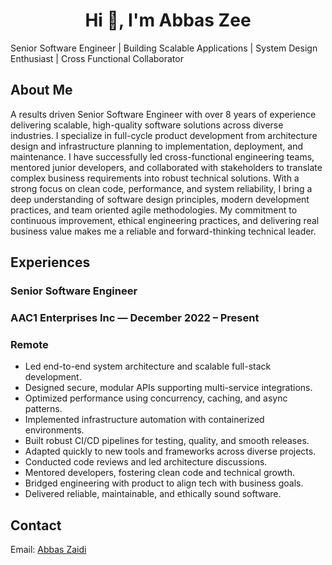 <h1 align="center">Hi 👋, I'm Abbas Zee</h1>
Senior Software Engineer | Building Scalable Applications | System Design Enthusiast | Cross Functional Collaborator

## About Me
A results driven Senior Software Engineer with over 8 years of experience delivering scalable, high-quality software solutions across diverse industries. I specialize in full-cycle product development from architecture design and infrastructure planning to implementation, deployment, and maintenance. I have successfully led cross-functional engineering teams, mentored junior developers, and collaborated with stakeholders to translate complex business requirements into robust technical solutions. With a strong focus on clean code, performance, and system reliability, I bring a deep understanding of software design principles, modern development practices, and team oriented agile methodologies. My commitment to continuous improvement, ethical engineering practices, and delivering real business value makes me a reliable and forward-thinking technical leader.

## Experiences
### Senior Software Engineer
### AAC1 Enterprises Inc — December 2022 – Present
### Remote

* Led end-to-end system architecture and scalable full-stack development.
* Designed secure, modular APIs supporting multi-service integrations.
* Optimized performance using concurrency, caching, and async patterns.
* Implemented infrastructure automation with containerized environments.
* Built robust CI/CD pipelines for testing, quality, and smooth releases.
* Adapted quickly to new tools and frameworks across diverse projects.
* Conducted code reviews and led architecture discussions.
* Mentored developers, fostering clean code and technical growth.
* Bridged engineering with product to align tech with business goals.
* Delivered reliable, maintainable, and ethically sound software.

## Contact

Email: [Abbas Zaidi](iabbas.zee@gmail.com)

